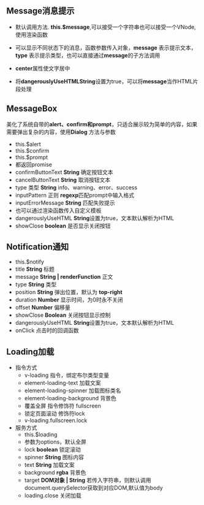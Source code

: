 ## Message消息提示
- 默认调用方法. **this.$message**,可以接受一个字符串也可以接受一个VNode,使用渲染函数

- 可以显示不同状态下的消息，函数参数传入对象，**message** 表示提示文本，**type** 表示提示类型，也可以直接通过**message**的子方法调用
- **center**属性使文字居中
- 将**dangerouslyUseHTMLString**设置为true，可以将**message**当作HTML片段处理

## MessageBox
美化了系统自带的**alert、confirm和prompt**，只适合展示较为简单的内容，如果需要弹出复杂的内容，使用**Dialog**
方法与参数
- this.$alert  
- this.$confirm  
- this.$prompt
- 都返回promise
- confirmButtonText **String** 确定按钮文本
- cancelButtonText **String** 取消按钮文本
- type 类型 **String** info、warning、error、success
- inputPattern 正则 **regexp**匹配prompt中输入格式
- inputErrorMessage **String**
 匹配失败提示
- 也可以通过渲染函数传入自定义模板
- dangerouslyUseHTML **String**设置为true，文本默认解析为HTML
- showClose **boolean** 是否显示关闭按钮

## Notification通知
- this.$notify
- title **String** 标题
- message **String | renderFunction** 正文
- type **String** 类型
- position **String** 弹出位置，默认为 **top-right**
- duration **Number** 显示时间，为0时永不关闭
- offset **Number** 偏移量
- showClose **Boolean** 关闭按钮显示控制
- dangerouslyUseHTML **String**设置为true，文本默认解析为HTML
- onClick 点击时的回调函数

## Loading加载
- 指令方式
	- v-loading 指令，绑定布尔类型变量
	- element-loading-text 加载文案
	- element-loading-spinner 加载图标类名
	- element-loading-background 背景色
	- 覆盖全屏 指令修饰符 fullscreen
	- 锁定页面滚动 修饰符lock
	- v-loading.fullscreen.lock
- 服务方式
	- this.$loading
	- 参数为options，默认全屏
	- lock **boolean** 锁定滚动
	- spinner **String** 图标内容
	- text **String** 加载文案
	- background **rgba** 背景色
	- target **DOM对象 | String** 若传入字符串，则默认调用document.querySelector获取到对应DOM,默认值为body
	- loading.close 关闭加载